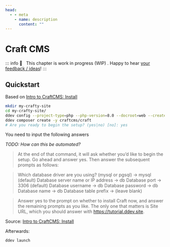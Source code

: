 ```yaml
---
head:
  - - meta
    - name: description
      content: ""
---
```


# Craft CMS

::: info
🚧 &nbsp; This chapter is work in progress (WIP) . Happy to hear [your feedback / ideas](https://github.com/mandrasch/my-ddev-lab/issues)!
:::

## Quickstart

Based on [Intro to CraftCMS: Install](https://craftcms.com/docs/getting-started-tutorial/install/)

```sh
mkdir my-crafty-site
cd my-crafty-site/
ddev config --project-type=php --php-version=8.0 --docroot=web --create-docroot
ddev composer create -y craftcms/craft
# Are you ready to begin the setup? (yes|no) [no]: yes
```

You need to input the following answers

_TODO: How can this be automated?_

> At the end of that command, it will ask whether you’d like to begin the setup. Go ahead and answer yes. Then answer the subsequent prompts as follows:

> Which database driver are you using? (mysql or pgsql) → mysql (default)
> Database server name or IP address → db
> Database port → 3306 (default)
> Database username → db
> Database password → db
> Database name → db
> Database table prefix → (leave blank)

> Answer yes to the prompt on whether to install Craft now, and answer the remaining prompts as you like. The only one that matters is Site URL, which you should answer with https://tutorial.ddev.site.

Source: [Intro to CraftCMS: Install](https://craftcms.com/docs/getting-started-tutorial/install/)

Afterwards:

```sh
ddev launch
```
